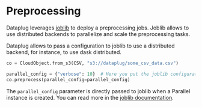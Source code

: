 # Preprocessing

Dataplug leverages [joblib](https://joblib.readthedocs.io/en/latest/) to deploy a preprocessing jobs.
Joblib allows to use distributed backends to parallelize and scale the preprocessing tasks.

Dataplug allows to pass a configuration to joblib to use a distributed backend, for instance, to use dask distributed.

```python
co = CloudObject.from_s3(CSV, "s3://dataplug/some_csv_data.csv")

parallel_config = {"verbose": 10}  # Here you put the joblib configuration, for instance, use backend="dask" to use dask distributed
co.preprocess(parallel_config=parallel_config)
```

The `parallel_config` parameter is directly passed to joblib when a Parallel instance is created.
You can read more in the [joblib documentation](https://joblib.readthedocs.io/en/latest/generated/joblib.parallel_config.html).

